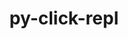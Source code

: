 ---
title: "py-click-repl"
layout: cache
categories: [package, develop]
meta: {"versions": ["0.2.0"], "compilers": ["gcc@=7.5.0"], "oss": ["ubuntu18.04"], "platforms": ["linux"], "targets": ["x86_64_v3"], "stacks": ["radiuss", "root"], "num_specs": 9, "num_specs_by_stack": {"radiuss": 9, "root": 9}}
spec_details: [{"hash": "z56oh4wgntslwkagtsgwulqixqfix4pf", "compiler": "gcc@=7.5.0", "versions": ["0.2.0"], "os": "ubuntu18.04", "platform": "linux", "target": "x86_64_v3", "variants": ["build_system=python_pip"], "stacks": ["radiuss", "root"], "size": "-", "tarball": "https://binaries.spack.io/develop/build_cache/linux-ubuntu18.04-x86_64_v3/gcc-7.5.0/py-click-repl-0.2.0/linux-ubuntu18.04-x86_64_v3-gcc-7.5.0-py-click-repl-0.2.0-z56oh4wgntslwkagtsgwulqixqfix4pf.spack"}, {"hash": "syznjaepiul3qfd3fle7u4jdrp7j7xyy", "compiler": "gcc@=7.5.0", "versions": ["0.2.0"], "os": "ubuntu18.04", "platform": "linux", "target": "x86_64_v3", "variants": ["build_system=python_pip"], "stacks": ["radiuss", "root"], "size": "-", "tarball": "https://binaries.spack.io/develop/build_cache/linux-ubuntu18.04-x86_64_v3/gcc-7.5.0/py-click-repl-0.2.0/linux-ubuntu18.04-x86_64_v3-gcc-7.5.0-py-click-repl-0.2.0-syznjaepiul3qfd3fle7u4jdrp7j7xyy.spack"}, {"hash": "jhu2fw7txdtz5lrgtce42q6evz7ezv2h", "compiler": "gcc@=7.5.0", "versions": ["0.2.0"], "os": "ubuntu18.04", "platform": "linux", "target": "x86_64_v3", "variants": ["build_system=python_pip"], "stacks": ["radiuss", "root"], "size": "-", "tarball": "https://binaries.spack.io/develop/build_cache/linux-ubuntu18.04-x86_64_v3/gcc-7.5.0/py-click-repl-0.2.0/linux-ubuntu18.04-x86_64_v3-gcc-7.5.0-py-click-repl-0.2.0-jhu2fw7txdtz5lrgtce42q6evz7ezv2h.spack"}, {"hash": "xxnbpsce5fyxlq32mkgedd3m6v7esy3x", "compiler": "gcc@=7.5.0", "versions": ["0.2.0"], "os": "ubuntu18.04", "platform": "linux", "target": "x86_64_v3", "variants": ["build_system=python_pip"], "stacks": ["radiuss", "root"], "size": "-", "tarball": "https://binaries.spack.io/develop/build_cache/linux-ubuntu18.04-x86_64_v3/gcc-7.5.0/py-click-repl-0.2.0/linux-ubuntu18.04-x86_64_v3-gcc-7.5.0-py-click-repl-0.2.0-xxnbpsce5fyxlq32mkgedd3m6v7esy3x.spack"}, {"hash": "rpw2ct45s7d3dje4ghboze4pnoxz7ilj", "compiler": "gcc@=7.5.0", "versions": ["0.2.0"], "os": "ubuntu18.04", "platform": "linux", "target": "x86_64_v3", "variants": ["build_system=python_pip"], "stacks": ["radiuss", "root"], "size": "-", "tarball": "https://binaries.spack.io/develop/build_cache/linux-ubuntu18.04-x86_64_v3/gcc-7.5.0/py-click-repl-0.2.0/linux-ubuntu18.04-x86_64_v3-gcc-7.5.0-py-click-repl-0.2.0-rpw2ct45s7d3dje4ghboze4pnoxz7ilj.spack"}, {"hash": "gtxtnqqmbeqji4xulgy66cajfcpiihmd", "compiler": "gcc@=7.5.0", "versions": ["0.2.0"], "os": "ubuntu18.04", "platform": "linux", "target": "x86_64_v3", "variants": ["build_system=python_pip"], "stacks": ["radiuss", "root"], "size": "-", "tarball": "https://binaries.spack.io/develop/build_cache/linux-ubuntu18.04-x86_64_v3/gcc-7.5.0/py-click-repl-0.2.0/linux-ubuntu18.04-x86_64_v3-gcc-7.5.0-py-click-repl-0.2.0-gtxtnqqmbeqji4xulgy66cajfcpiihmd.spack"}, {"hash": "qdoiyzgv622iat6og7zepuo3viq6zuhf", "compiler": "gcc@=7.5.0", "versions": ["0.2.0"], "os": "ubuntu18.04", "platform": "linux", "target": "x86_64_v3", "variants": ["build_system=python_pip"], "stacks": ["radiuss", "root"], "size": "-", "tarball": "https://binaries.spack.io/develop/build_cache/linux-ubuntu18.04-x86_64_v3/gcc-7.5.0/py-click-repl-0.2.0/linux-ubuntu18.04-x86_64_v3-gcc-7.5.0-py-click-repl-0.2.0-qdoiyzgv622iat6og7zepuo3viq6zuhf.spack"}, {"hash": "xqucbrhgeupdsokkg7cufzz7ccxenbyx", "compiler": "gcc@=7.5.0", "versions": ["0.2.0"], "os": "ubuntu18.04", "platform": "linux", "target": "x86_64_v3", "variants": ["build_system=python_pip"], "stacks": ["radiuss", "root"], "size": "-", "tarball": "https://binaries.spack.io/develop/build_cache/linux-ubuntu18.04-x86_64_v3/gcc-7.5.0/py-click-repl-0.2.0/linux-ubuntu18.04-x86_64_v3-gcc-7.5.0-py-click-repl-0.2.0-xqucbrhgeupdsokkg7cufzz7ccxenbyx.spack"}, {"hash": "tqlbdbzlidoo6xfuir6b5eby2fvlqvxn", "compiler": "gcc@=7.5.0", "versions": ["0.2.0"], "os": "ubuntu18.04", "platform": "linux", "target": "x86_64_v3", "variants": ["build_system=python_pip"], "stacks": ["radiuss", "root"], "size": "-", "tarball": "https://binaries.spack.io/develop/build_cache/linux-ubuntu18.04-x86_64_v3/gcc-7.5.0/py-click-repl-0.2.0/linux-ubuntu18.04-x86_64_v3-gcc-7.5.0-py-click-repl-0.2.0-tqlbdbzlidoo6xfuir6b5eby2fvlqvxn.spack"}]
---